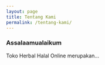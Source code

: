 ```yaml
---
layout: page
title: Tentang Kami
permalink: /tentang-kami/
---
```


### Assalaamualaikum

Toko Herbal Halal Online merupakan...
